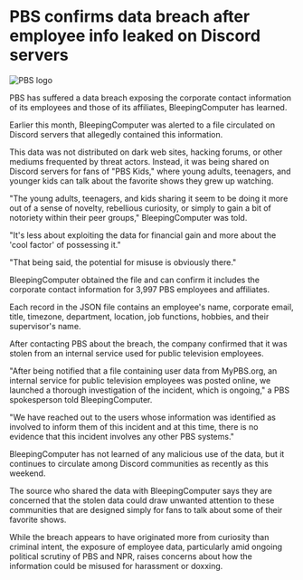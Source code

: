 # PBS confirms data breach after employee info leaked on Discord servers

![PBS logo](https://www.bleepstatic.com/content/hl-images/2025/08/05/pbs-header.jpg)

PBS has suffered a data breach exposing the corporate contact information of its employees and those of its affiliates, BleepingComputer has learned.

Earlier this month, BleepingComputer was alerted to a file circulated on Discord servers that allegedly contained this information.

This data was not distributed on dark web sites, hacking forums, or other mediums frequented by threat actors. Instead, it was being shared on Discord servers for fans of "PBS Kids," where young adults, teenagers, and younger kids can talk about the favorite shows they grew up watching.

"The young adults, teenagers, and kids sharing it seem to be doing it more out of a sense of novelty, rebellious curiosity, or simply to gain a bit of notoriety within their peer groups," BleepingComputer was told.

"It's less about exploiting the data for financial gain and more about the 'cool factor' of possessing it."

"That being said, the potential for misuse is obviously there."

BleepingComputer obtained the file and can confirm it includes the corporate contact information for 3,997 PBS employees and affiliates.

Each record in the JSON file contains an employee's name, corporate email, title, timezone, department, location, job functions, hobbies, and their supervisor's name.

After contacting PBS about the breach, the company confirmed that it was stolen from an internal service used for public television employees.

"After being notified that a file containing user data from MyPBS.org, an internal service for public television employees was posted online, we launched a thorough investigation of the incident, which is ongoing," a PBS spokesperson told BleepingComputer.

"We have reached out to the users whose information was identified as involved to inform them of this incident and at this time, there is no evidence that this incident involves any other PBS systems."

BleepingComputer has not learned of any malicious use of the data, but it continues to circulate among Discord communities as recently as this weekend.

The source who shared the data with BleepingComputer says they are concerned that the stolen data could draw unwanted attention to these communities that are designed simply for fans to talk about some of their favorite shows.

While the breach appears to have originated more from curiosity than criminal intent, the exposure of employee data, particularly amid ongoing political scrutiny of PBS and NPR, raises concerns about how the information could be misused for harassment or doxxing.